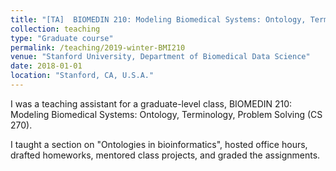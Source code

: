 ```yaml
---
title: "[TA]  BIOMEDIN 210: Modeling Biomedical Systems: Ontology, Terminology, Problem Solving (CS 270)"
collection: teaching
type: "Graduate course"
permalink: /teaching/2019-winter-BMI210
venue: "Stanford University, Department of Biomedical Data Science"
date: 2018-01-01
location: "Stanford, CA, U.S.A."
---
```


I was a teaching assistant for a graduate-level class, BIOMEDIN 210: Modeling Biomedical Systems: Ontology, Terminology, Problem Solving (CS 270).

I taught a section on "Ontologies in bioinformatics", hosted office hours, drafted homeworks, mentored class projects, and graded the assignments.
  